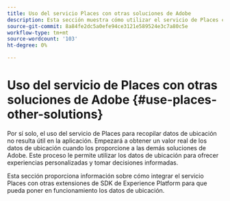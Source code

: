 ```yaml
---
title: Uso del servicio Places con otras soluciones de Adobe
description: Esta sección muestra cómo utilizar el servicio de Places con otras soluciones de Adobe.
source-git-commit: 8a84fe2dc5a0efe94ce3121e589524e3c7a80c5e
workflow-type: tm+mt
source-wordcount: '103'
ht-degree: 0%

---
```



# Uso del servicio de Places con otras soluciones de Adobe {#use-places-other-solutions}

Por sí solo, el uso del servicio de Places para recopilar datos de ubicación no resulta útil en la aplicación. Empezará a obtener un valor real de los datos de ubicación cuando los proporcione a las demás soluciones de Adobe. Este proceso le permite utilizar los datos de ubicación para ofrecer experiencias personalizadas y tomar decisiones informadas.

Esta sección proporciona información sobre cómo integrar el servicio Places con otras extensiones de SDK de Experience Platform para que pueda poner en funcionamiento los datos de ubicación.